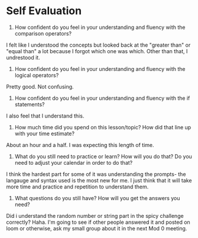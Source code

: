 # Self Evaluation

1. How confident do you feel in your understanding and fluency with the comparison operators?

I felt like I understood the concepts but looked back at the "greater than" or "equal than" a lot because I forgot which one was which. Other than that, I undrestood it.  

1. How confident do you feel in your understanding and fluency with the logical operators?

Pretty good. Not confusing. 

1. How confident do you feel in your understanding and fluency with the if statements?

I also feel that I understand this. 

1. How much time did you spend on this lesson/topic? How did that line up with your time estimate?

About an hour and a half. I was expecting this length of time. 

1. What do you still need to practice or learn? How will you do that? Do you need to adjust your calendar in order to do that?

I think the hardest part for some of it was understanding the prompts- the langauge and syntax used is the most new for me. I just think that it will take more time and practice and repetition to understand them. 


1. What questions do you still have? How will you get the answers you need?

Did i understand the random number or string part in the spicy challenge correctly? Haha. I'm going to see if other people answered it and posted on loom or otherwise, ask my small group about it in the next Mod 0 meeting. 
